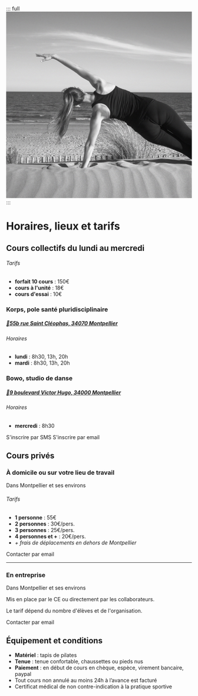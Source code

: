 ::: full
![pilates-montpellier-sante-bien-être-prendre-soin-de-soi-annegabrielledumont-savoeurs](../images/anne-gabrielle-com-pilates-01.jpg)
:::

# Horaires, lieux et tarifs

## Cours collectifs du lundi au mercredi

###### Tarifs

- **forfait 10 cours** : 150€ 
- **cours à l'unité** : 18€
- **cours d'essai** : 10€

### Korps, pole santé pluridisciplinaire

##### [📍55b rue Saint Cléophas, 34070 Montpellier](https://goo.gl/maps/hgePCNi5F2J1dAo36)

###### Horaires

- **lundi** : 8h30, 13h, 20h
- **mardi** : 8h30, 13h, 20h

### Bowo, studio de danse

##### [📍9 boulevard Victor Hugo, 34000 Montpellier](https://goo.gl/maps/LPrVcFc9YBrNDUX39)

###### Horaires

- **mercredi** : 8h30

<Button-link href="sms:‭+33767820991?&body=Bonjour, je souhaite reserver pour le cours de pilates jour: , heure: . Merci">S'inscrire par SMS</Button-link> <Button-link href="mailto:pilates@anne-gabrielle.com?&body=Bonjour, je souhaite reserver pour le cours de pilates jour: , heure: . Merci">S'inscrire par email</Button-link>

## Cours privés

### À domicile ou sur votre lieu de travail

<p class="h5 bold">Dans Montpellier et ses environs</p>

###### Tarifs

- **1 personne** : 55€ 
- **2 personnes** : 30€/pers.
- **3 personnes** : 25€/pers.
- **4 personnes et +** : 20€/pers.
- _+ frais de déplacements en dehors de Montpellier_

<Button-link href="mailto:pilates@anne-gabrielle.com?&body=Bonjour, je souhaite reserver pour le cours de pilates jour: , heure: . Merci">Contacter par email</Button-link>

---

### En entreprise

<p class="h5 bold">Dans Montpellier et ses environs</p>

Mis en place par le CE ou directement par les collaborateurs.

Le tarif dépend du nombre d'élèves et de l'organisation.

<Button-link href="mailto:pilates@anne-gabrielle.com?&body=Bonjour, je souhaite prendre un cours de pilate en entreprise.">Contacter par email</Button-link>

## Équipement et conditions

- **Matériel** : tapis de pilates
- **Tenue** : tenue confortable, chaussettes ou pieds nus
- **Paiement** : en début de cours en chèque, espèce, virement bancaire, paypal
- Tout cours non annulé au moins 24h à l’avance est facturé
- Certificat médical de non contre-indication à la pratique sportive
